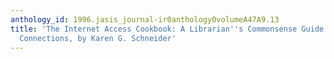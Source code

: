 ```yaml
---
anthology_id: 1996.jasis_journal-ir0anthology0volumeA47A9.13
title: 'The Internet Access Cookbook: A Librarian''s Commonsense Guide to Low-Cost
  Connections, by Karen G. Schneider'
---
```

